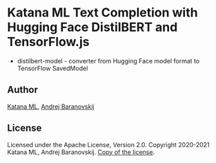 # Katana ML Text Completion with Hugging Face DistilBERT and TensorFlow.js

- distilbert-model - converter from Hugging Face model format to TensorFlow SavedModel

## Author

[Katana ML](https://katanaml.io), [Andrej Baranovskij](https://github.com/abaranovskis-redsamurai)

## License

Licensed under the Apache License, Version 2.0. Copyright 2020-2021 Katana ML, Andrej Baranovskij. [Copy of the license](https://github.com/katanaml/text-completion/blob/main/LICENSE).
